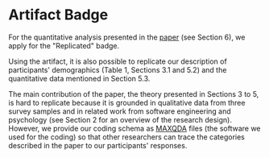 # Artifact Badge

For the quantitative analysis presented in the [paper](http://empirical-software.engineering/assets/pdf/fse18-expertise.pdf) (see Section 6), we apply for the "Replicated" badge.

Using the artifact, it is also possible to replicate our description of participants' demographics (Table 1, Sections 3.1 and 5.2) and the quantitative data mentioned in Section 5.3.

The main contribution of the paper, the theory presented in Sections 3 to 5, is hard to replicate because it is grounded in qualitative data from three survey samples and in related work from software engineering and psychology (see Section 2 for an overview of the research design). However, we provide our coding schema as [MAXQDA](https://www.maxqda.com/) files (the software we used for the coding) so that other researchers can trace the categories described in the paper to our participants' responses.
